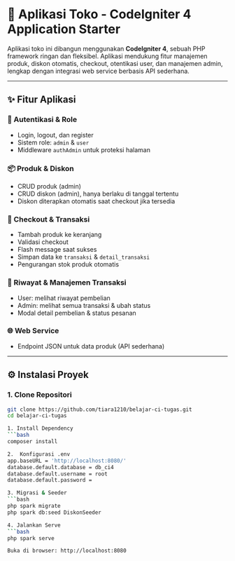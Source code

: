 # 🛒 Aplikasi Toko - CodeIgniter 4 Application Starter

Aplikasi toko ini dibangun menggunakan **CodeIgniter 4**, sebuah PHP framework ringan dan fleksibel. Aplikasi mendukung fitur manajemen produk, diskon otomatis, checkout, otentikasi user, dan manajemen admin, lengkap dengan integrasi web service berbasis API sederhana.

---

## ✨ Fitur Aplikasi

### 🔐 Autentikasi & Role
- Login, logout, dan register
- Sistem role: `admin` & `user`
- Middleware `authAdmin` untuk proteksi halaman

### 📦 Produk & Diskon
- CRUD produk (admin)
- CRUD diskon (admin), hanya berlaku di tanggal tertentu
- Diskon diterapkan otomatis saat checkout jika tersedia

### 🛒 Checkout & Transaksi
- Tambah produk ke keranjang
- Validasi checkout
- Flash message saat sukses
- Simpan data ke `transaksi` & `detail_transaksi`
- Pengurangan stok produk otomatis

### 📜 Riwayat & Manajemen Transaksi
- User: melihat riwayat pembelian
- Admin: melihat semua transaksi & ubah status
- Modal detail pembelian & status pesanan

### 🌐 Web Service
- Endpoint JSON untuk data produk (API sederhana)

---

## ⚙️ Instalasi Proyek

### 1. Clone Repositori
```bash
git clone https://github.com/tiara1210/belajar-ci-tugas.git
cd belajar-ci-tugas

1. Install Dependency
```bash
composer install

2.  Konfigurasi .env
app.baseURL = 'http://localhost:8080/'
database.default.database = db_ci4
database.default.username = root
database.default.password =

3. Migrasi & Seeder
```bash
php spark migrate
php spark db:seed DiskonSeeder

4. Jalankan Serve
```bash
php spark serve

Buka di browser: http://localhost:8080

